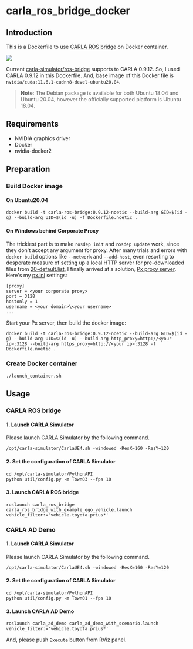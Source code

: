 # carla_ros_bridge_docker

## Introduction

This is a Dockerfile to use [CARLA ROS bridge](https://github.com/carla-simulator/ros-bridge) on Docker container.

![](img/carla_ad_demo_with_scenario.png)

Current [carla-simulator/ros-bridge](https://github.com/carla-simulator/ros-bridge) supports to CARLA 0.9.12. So, I used CARLA 0.9.12 in this Dockerfile. And, base image of this Docker file is `nvidia/cuda:11.6.1-cudnn8-devel-ubuntu20.04`.

> **Note**: The Debian package is available for both Ubuntu 18.04 and Ubuntu 20.04, however the officially supported platform is Ubuntu 18.04.

## Requirements

* NVIDIA graphics driver
* Docker
* nvidia-docker2

## Preparation

### Build Docker image

#### On Ubuntu20.04

```shell
docker build -t carla-ros-bridge:0.9.12-noetic --build-arg GID=$(id -g) --build-arg UID=$(id -u) -f Dockerfile.noetic .
```

#### On Windows behind Corporate Proxy

The trickiest part is to make `rosdep init` and `rosdep update` work, since they don't accept any argument for proxy. After many trials and errors with `docker build` options like `--network` and `--add-host`, even resorting to desperate measure of setting up a local HTTP server for pre-downloaded files from [20-default.list](https://raw.github.com/ros/rosdistro/master/rosdep/sources.list.d/20-default.list), I finally arrived at a solution, [Px proxy server](https://github.com/genotrance/px). Here's my [px.ini](https://github.com/genotrance/px/blob/master/px.ini) settings:

```
[proxy]
server = <your corporate proxy>
port = 3128
hostonly = 1
username = <your domain>\<your username>
...
```

Start your Px server, then build the docker image:

```shell
docker build -t carla-ros-bridge:0.9.12-noetic --build-arg GID=$(id -g) --build-arg UID=$(id -u) --build-arg http_proxy=http://<your ip>:3128 --build-arg https_proxy=http://<your ip>:3128 -f Dockerfile.noetic .
```

### Create Docker container

```shell
./launch_container.sh
```

## Usage

### CARLA ROS bridge

#### 1. Launch CARLA Simulator

Please launch CARLA Simulator by the following command.

```shell
/opt/carla-simulator/CarlaUE4.sh -windowed -ResX=160 -ResY=120
```

#### 2. Set the configuration of CARLA Simulator

```shell
cd /opt/carla-simulator/PythonAPI
python util/config.py -m Town03 --fps 10
```

#### 3. Launch CARLA ROS bridge

```shell
roslaunch carla_ros_bridge carla_ros_bridge_with_example_ego_vehicle.launch vehicle_filter:='vehicle.toyota.prius*'
```

### CARLA AD Demo

#### 1. Launch CARLA Simulator

Please launch CARLA Simulator by the following command.

```shell
/opt/carla-simulator/CarlaUE4.sh -windowed -ResX=160 -ResY=120
```

#### 2. Set the configuration of CARLA Simulator

```shell
cd /opt/carla-simulator/PythonAPI
python util/config.py -m Town01 --fps 10
```

#### 3. Launch CARLA AD Demo

```shell
roslaunch carla_ad_demo carla_ad_demo_with_scenario.launch vehicle_filter:='vehicle.toyota.prius*'
```

And, please push `Execute` button from RViz panel.
